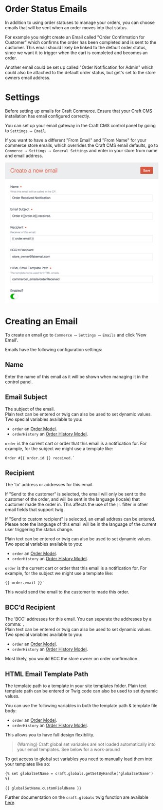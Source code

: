 # Order Status Emails

In addition to using order statuses to manage your orders, you can choose emails that will be sent when an order moves into that status.

For example you might create an Email called "Order Confirmation for Customer" which confirms the order has been completed and is sent to the customer. This email should likely be linked to the default order status, since we want it to trigger when the cart is completed and becomes an order.

Another email could be set up called "Order Notification for Admin" which could also be attached to the default order status, but get's set to the store owners email address.

# Settings

Before setting up emails for Craft Commerce. Ensure that your Craft CMS installation has email configured correctly.

You can set up your email gateway in the Craft CMS control panel by going to `Settings ⟶ Email`.

If you want to have a different "From Email" and "From Name" for your commerce store emails, which overrides the Craft CMS email defaults, go to `Commerce ⟶ Settings ⟶ General Settings` and enter in your store from name and email address.

<img src="assets/new-email-settings.png" width="645" alt="New Email Settings.">

# Creating an Email

To create an email go to `Commerce ⟶ Settings ⟶ Emails` and click 'New Email'.

Emails have the following configuration settings:

## Name

Enter the name of this email as it will be shown when managing it in the control panel.

## Email Subject

The subject of the email.  
Plain text can be entered or twig can also be used to set dynamic values.
Two special variables available to you:

- `order` an [Order Model](en/order-model.md).
- `orderHistory` an [Order History Model](en/order-history-model.md).

`order` is the current cart or order that this email is a notification for. For example, for the subject we might use a template like:

```twig
Order #{{ order.id }} received.`
```

## Recipient

The 'to' address or addresses for this email.

If "Send to the customer" is selected, the email will only be sent to the customer of the order, and will be sent in the language (locale) that customer made the order in. This affects the use of the `|t` filter in other email fields  that support twig.

If "Send to custom recipient" is selected, an email address can be entered. Please note the language of this email will be in the language of the current user triggering the status change.

Plain text can be entered or twig can also be used to set dynamic values.
Two special variables available to you:

- `order` an [Order Model](en/order-model.md).
- `orderHistory` an [Order History Model](en/order-history-model.md).

`order` is the current cart or order that this email is a notification for. For example, for the subject we might use a template like:

```twig
{{ order.email }}`
```

This would send the email to the customer to made this order.

## BCC’d Recipient

The 'BCC' addresses for this email. You can seperate the addresses by a comma: `,`  
Plain text can be entered or twig can also be used to set dynamic values.
Two special variables available to you:

- `order` an [Order Model](en/order-model.md).
- `orderHistory` an [Order History Model](en/order-history-model.md).

Most likely, you would BCC the store owner on order confirmation.

## HTML Email Template Path

The template path to a template in your site templates folder.
Plain text template path can be entered or Twig code can also be used to set dynamic values.

You can use the following variables in both the template path & template file body:

- `order` an [Order Model](en/order-model.md).
- `orderHistory` an [Order History Model](en/order-history-model.md).

This allows you to have full design flexibility.

>{Warning} Craft global set variables are not loaded automatically into your email templates. See below for a work-around

To get access to global set variables you need to manually load them into your templates like so:

```
{% set globalSetName = craft.globals.getSetByHandle('globalSetName') %}

{{ globalSetName.customFieldName }}
```

Further documentation on the `craft.globals` twig function are available [here](https://craftcms.com/docs/templating/craft.globals).
